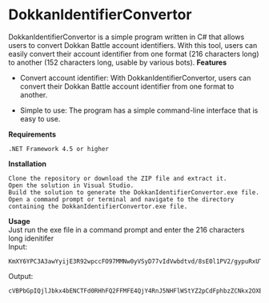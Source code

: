 # DokkanIdentifierConvertor

DokkanIdentifierConvertor is a simple program written in C# that allows users to convert Dokkan Battle account identifiers. With this tool, users can easily convert their account identifier from one format (216 characters long) to another (152 characters long, usable by various bots).
**Features**

   - Convert account identifier: With DokkanIdentifierConvertor, users can convert their Dokkan Battle account identifier from one format to another.

  -  Simple to use: The program has a simple command-line interface that is easy to use.

**Requirements**

    .NET Framework 4.5 or higher

**Installation**

    Clone the repository or download the ZIP file and extract it.
    Open the solution in Visual Studio.
    Build the solution to generate the DokkanIdentifierConvertor.exe file.
    Open a command prompt or terminal and navigate to the directory containing the DokkanIdentifierConvertor.exe file.
**Usage**  
Just run the exe file in a command prompt and enter the 216 characters long idenitifer  
Input:
```
KmXY6YPC3A3awYyijE3R92wpccFO97MMNw0yVSyD77vIdVwbdtvd/8sE0l1PV2/gypuRxUT2OsZnyesmroYeoDbS7LKL2NF2Kfq9aVGr/rg7Qdvf5ppFDPnuWMFfpNxY3jw5TS4pecTVQScw7EEs/eoNunAkLosuFXkdNhjErx+YK+uyEpm51BPYJst9VLPplnJ1SWQT3+Ib8ddb0Mc7+w==
```

Output:
```
cVBPbGpIQjlJbkx4bENCTFd0RHhFQ2FFMFE4QjY4RnJ5NHFlWStYZ2pCdFphbzZCNkx2OXBYVWsyNlNMZytLRlJ2R0VjN0MxOWJici9ieG9JU2VEV3c9PTo2TzJha0pGTE5wTHl3SmhxUG9nYXRBPT0=
```
